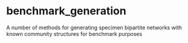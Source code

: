 # benchmark_generation
 A number of methods for generating specimen bipartite networks with known community structures for benchmark purposes
